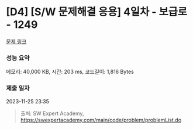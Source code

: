 # [D4] [S/W 문제해결 응용] 4일차 - 보급로 - 1249 

[문제 링크](https://swexpertacademy.com/main/code/problem/problemDetail.do?contestProbId=AV15QRX6APsCFAYD) 

### 성능 요약

메모리: 40,000 KB, 시간: 203 ms, 코드길이: 1,816 Bytes

### 제출 일자

2023-11-25 23:35



> 출처: SW Expert Academy, https://swexpertacademy.com/main/code/problem/problemList.do